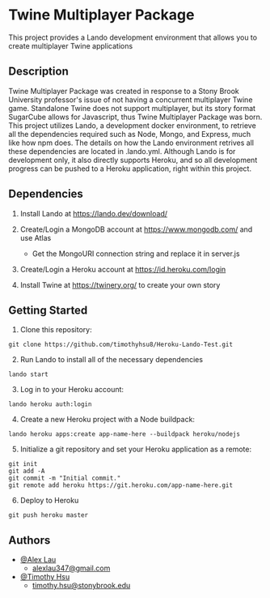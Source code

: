 # Twine Multiplayer Package
This project provides a Lando development environment that allows you to create multiplayer Twine applications

## Description
Twine Multiplayer Package was created in response to a Stony Brook University professor's issue of not having a concurrent multiplayer Twine game. Standalone Twine does not support multiplayer, but its story format SugarCube allows for Javascript, thus Twine Multiplayer Package was born. This project utilizes Lando, a development docker environment, to retrieve all the dependencies required such as Node, Mongo, and Express, much like how npm does. The details on how the Lando environment retrives all these dependencies are located in .lando.yml. Although Lando is for development only, it also directly supports Heroku, and so all development progress can be pushed to a Heroku application, right within this project. 

## Dependencies
1. Install Lando at https://lando.dev/download/

2. Create/Login a MongoDB account at https://www.mongodb.com/ and use Atlas
    - Get the MongoURI connection string and replace it in server.js

3. Create/Login a Heroku account at https://id.heroku.com/login

4. Install Twine at https://twinery.org/ to create your own story

## Getting Started
1. Clone this repository:
```
git clone https://github.com/timothyhsu8/Heroku-Lando-Test.git
```
2. Run Lando to install all of the necessary dependencies
```
lando start
```
3. Log in to your Heroku account:
```
lando heroku auth:login
```
4. Create a new Heroku project with a Node buildpack:
```
lando heroku apps:create app-name-here --buildpack heroku/nodejs
```
5. Initialize a git repository and set your Heroku application as a remote:
```
git init
git add -A
git commit -m "Initial commit."
git remote add heroku https://git.heroku.com/app-name-here.git
```
6. Deploy to Heroku
```
git push heroku master
```

## Authors
- [@Alex Lau](https://github.com/meetAlexLau)
    - alexlau347@gmail.com
- [@Timothy Hsu](https://github.com/timothyhsu8)
    - timothy.hsu@stonybrook.edu